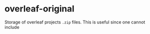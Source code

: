 

# overleaf-original

Storage of overleaf projects `.zip` files. This is useful since one cannot include 
